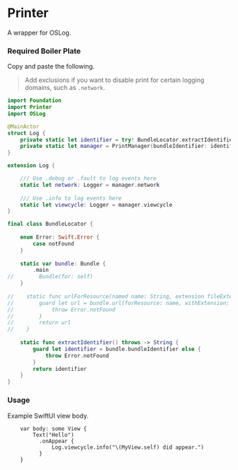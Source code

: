 # Printer

A wrapper for OSLog.

### Required Boiler Plate

Copy and paste the following.

> Add exclusions if you want to disable print for certain logging domains, such as `.network`.

```swift
import Foundation
import Printer
import OSLog

@MainActor
struct Log {
    private static let identifier = try! BundleLocator.extractIdentifier()
    private static let manager = PrintManager(bundleIdentifier: identifier, exclude: [.network])
}

extension Log {

    /// Use .debug or .fault to log events here
    static let network: Logger = manager.network
        
    /// Use .info to log events here
    static let viewcycle: Logger = manager.viewcycle
}

final class BundleLocator {
    
    enum Error: Swift.Error {
        case notFound
    }
    
    static var bundle: Bundle {
        .main
//        Bundle(for: self)
    }
    
//    static func urlForResource(named name: String, extension fileExtension: String) throws -> URL {
//        guard let url = bundle.url(forResource: name, withExtension: fileExtension) else {
//            throw Error.notFound
//        }
//        return url
//    }
    
    static func extractIdentifier() throws -> String {
        guard let identifier = bundle.bundleIdentifier else {
            throw Error.notFound
        }
        return identifier
    }
}
```

### Usage

Example SwiftUI view body.

```
    var body: some View {
        Text("Hello")
          .onAppear {
              Log.viewcycle.info("\(MyView.self) did appear.")
          }
    }
```
